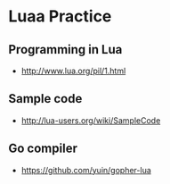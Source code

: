 # Luaa Practice

## Programming in Lua
* http://www.lua.org/pil/1.html

## Sample code
* http://lua-users.org/wiki/SampleCode

## Go compiler 
* https://github.com/yuin/gopher-lua


